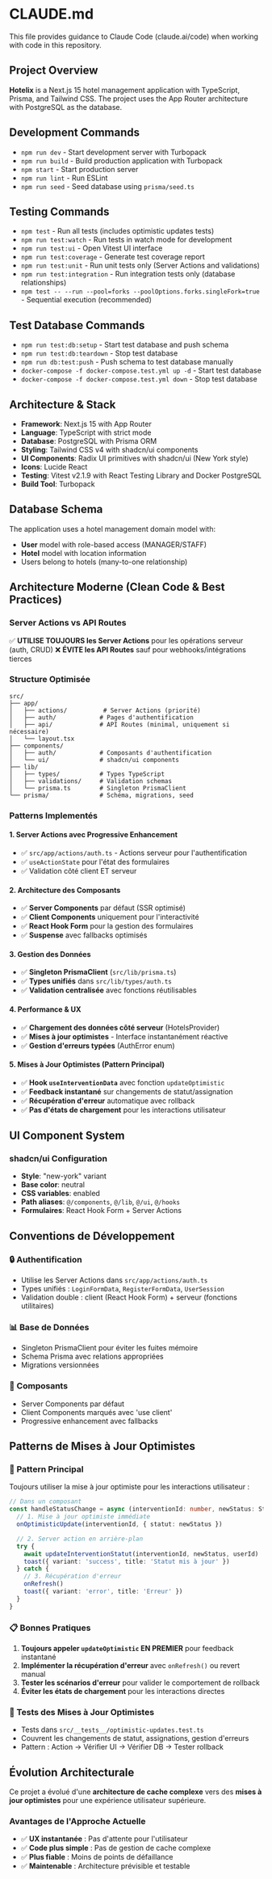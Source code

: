 # CLAUDE.md

This file provides guidance to Claude Code (claude.ai/code) when working with code in this repository.

## Project Overview

**Hotelix** is a Next.js 15 hotel management application with TypeScript, Prisma, and Tailwind CSS. The project uses the App Router architecture with PostgreSQL as the database.

## Development Commands

- `npm run dev` - Start development server with Turbopack
- `npm run build` - Build production application with Turbopack
- `npm start` - Start production server
- `npm run lint` - Run ESLint
- `npm run seed` - Seed database using `prisma/seed.ts`

## Testing Commands

- `npm test` - Run all tests (includes optimistic updates tests)
- `npm run test:watch` - Run tests in watch mode for development
- `npm run test:ui` - Open Vitest UI interface
- `npm run test:coverage` - Generate test coverage report
- `npm run test:unit` - Run unit tests only (Server Actions and validations)
- `npm run test:integration` - Run integration tests only (database relationships)
- `npm test -- --run --pool=forks --poolOptions.forks.singleFork=true` - Sequential execution (recommended)

## Test Database Commands

- `npm run test:db:setup` - Start test database and push schema
- `npm run test:db:teardown` - Stop test database
- `npm run db:test:push` - Push schema to test database manually
- `docker-compose -f docker-compose.test.yml up -d` - Start test database
- `docker-compose -f docker-compose.test.yml down` - Stop test database

## Architecture & Stack

- **Framework**: Next.js 15 with App Router
- **Language**: TypeScript with strict mode
- **Database**: PostgreSQL with Prisma ORM
- **Styling**: Tailwind CSS v4 with shadcn/ui components
- **UI Components**: Radix UI primitives with shadcn/ui (New York style)
- **Icons**: Lucide React
- **Testing**: Vitest v2.1.9 with React Testing Library and Docker PostgreSQL
- **Build Tool**: Turbopack

## Database Schema

The application uses a hotel management domain model with:
- **User** model with role-based access (MANAGER/STAFF)
- **Hotel** model with location information
- Users belong to hotels (many-to-one relationship)

## Architecture Moderne (Clean Code & Best Practices)

### Server Actions vs API Routes
✅ **UTILISE TOUJOURS les Server Actions** pour les opérations serveur (auth, CRUD)
❌ **ÉVITE les API Routes** sauf pour webhooks/intégrations tierces

### Structure Optimisée
```
src/
├── app/
│   ├── actions/          # Server Actions (priorité)
│   ├── auth/            # Pages d'authentification
│   ├── api/             # API Routes (minimal, uniquement si nécessaire)
│   └── layout.tsx
├── components/
│   ├── auth/            # Composants d'authentification
│   └── ui/              # shadcn/ui components
├── lib/
│   ├── types/           # Types TypeScript
│   ├── validations/     # Validation schemas
│   └── prisma.ts        # Singleton PrismaClient
└── prisma/              # Schéma, migrations, seed
```

### Patterns Implementés

#### 1. **Server Actions avec Progressive Enhancement**
- ✅ `src/app/actions/auth.ts` - Actions serveur pour l'authentification
- ✅ `useActionState` pour l'état des formulaires
- ✅ Validation côté client ET serveur

#### 2. **Architecture des Composants**
- ✅ **Server Components** par défaut (SSR optimisé)
- ✅ **Client Components** uniquement pour l'interactivité
- ✅ **React Hook Form** pour la gestion des formulaires
- ✅ **Suspense** avec fallbacks optimisés

#### 3. **Gestion des Données**
- ✅ **Singleton PrismaClient** (`src/lib/prisma.ts`)
- ✅ **Types unifiés** dans `src/lib/types/auth.ts`
- ✅ **Validation centralisée** avec fonctions réutilisables

#### 4. **Performance & UX**
- ✅ **Chargement des données côté serveur** (HotelsProvider)
- ✅ **Mises à jour optimistes** - Interface instantanément réactive
- ✅ **Gestion d'erreurs typées** (AuthError enum)

#### 5. **Mises à Jour Optimistes (Pattern Principal)**
- ✅ **Hook `useInterventionData`** avec fonction `updateOptimistic`
- ✅ **Feedback instantané** sur changements de statut/assignation
- ✅ **Récupération d'erreur** automatique avec rollback
- ✅ **Pas d'états de chargement** pour les interactions utilisateur

## UI Component System

### shadcn/ui Configuration
- **Style**: "new-york" variant
- **Base color**: neutral
- **CSS variables**: enabled
- **Path aliases**: `@/components`, `@/lib`, `@/ui`, `@/hooks`
- **Formulaires**: React Hook Form + Server Actions

## Conventions de Développement

### 🔒 Authentification
- Utilise les Server Actions dans `src/app/actions/auth.ts`
- Types unifiés : `LoginFormData`, `RegisterFormData`, `UserSession`
- Validation double : client (React Hook Form) + serveur (fonctions utilitaires)

### 📊 Base de Données
- Singleton PrismaClient pour éviter les fuites mémoire
- Schema Prisma avec relations appropriées
- Migrations versionnées

### 🎨 Composants
- Server Components par défaut
- Client Components marqués avec 'use client'
- Progressive enhancement avec fallbacks

## Patterns de Mises à Jour Optimistes

### 🚀 Pattern Principal
Toujours utiliser la mise à jour optimiste pour les interactions utilisateur :

```typescript
// Dans un composant
const handleStatusChange = async (interventionId: number, newStatus: StatutIntervention) => {
  // 1. Mise à jour optimiste immédiate
  onOptimisticUpdate(interventionId, { statut: newStatus })

  // 2. Server action en arrière-plan
  try {
    await updateInterventionStatut(interventionId, newStatus, userId)
    toast({ variant: 'success', title: 'Statut mis à jour' })
  } catch {
    // 3. Récupération d'erreur
    onRefresh()
    toast({ variant: 'error', title: 'Erreur' })
  }
}
```

### 📋 Bonnes Pratiques
1. **Toujours appeler `updateOptimistic` EN PREMIER** pour feedback instantané
2. **Implémenter la récupération d'erreur** avec `onRefresh()` ou revert manual
3. **Tester les scénarios d'erreur** pour valider le comportement de rollback
4. **Éviter les états de chargement** pour les interactions directes

### 🧪 Tests des Mises à Jour Optimistes
- Tests dans `src/__tests__/optimistic-updates.test.ts`
- Couvrent les changements de statut, assignations, gestion d'erreurs
- Pattern : Action → Vérifier UI → Vérifier DB → Tester rollback

## Évolution Architecturale

Ce projet a évolué d'une **architecture de cache complexe** vers des **mises à jour optimistes** pour une expérience utilisateur supérieure.

### Avantages de l'Approche Actuelle
- ✅ **UX instantanée** : Pas d'attente pour l'utilisateur
- ✅ **Code plus simple** : Pas de gestion de cache complexe
- ✅ **Plus fiable** : Moins de points de défaillance
- ✅ **Maintenable** : Architecture prévisible et testable